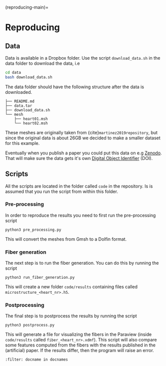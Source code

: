 (reproducing-main)=
# Reproducing

## Data

Data is available in a Dropbox folder. Use the script `download_data.sh` in the data folder to download the data, i.e
```bash
cd data
bash download_data.sh
```

The data folder should have the following structure after the data is downloaded.
```
├── README.md
├── data.tar
├── download_data.sh
└── mesh
    ├── heart01.msh
    └── heart02.msh
```
These meshes are originally taken from {cite}`martinez2019repository`, but since the original data is about 26GB we decided to make a smaller dataset for this example.

Eventually when you publish a paper you could put this data on e.g [Zenodo](https://zenodo.org). That will make sure the data gets it's own [Digital Object Identifier](https://www.doi.org/) (DOI).


## Scripts
All the scripts are located in the folder called `code` in the repository. Is is assumed that you run the script from within this folder.

### Pre-processing
In order to reproduce the results you need to first run the pre-processing script
```
python3 pre_processing.py
```
This will convert the meshes from Gmsh to a Dolfin format.

### Fiber generation
The next step is to run the fiber generation. You can do this by running the script
```
python3 run_fiber_generation.py
```
This will create a new folder `code/results` containing files called `microstructure_<heart_nr>.h5`.

### Postprocessing
The final step is to postprocess the results by running the script
```
python3 postprocess.py
```
This will generate a file for visualizing the fibers in the Paraview (inside `code/results` called  `fiber_<heart_nr>.xdmf`). This script will also compare some features computed from the fibers with the results published in the (artificial) paper. If the results differ, then the program will raise an error.

```{bibliography}
:filter: docname in docnames
```